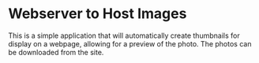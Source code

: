 # Webserver to Host Images

This is a simple application that will automatically create thumbnails for display on a webpage, allowing for a preview of the photo. The photos can be downloaded from the site.